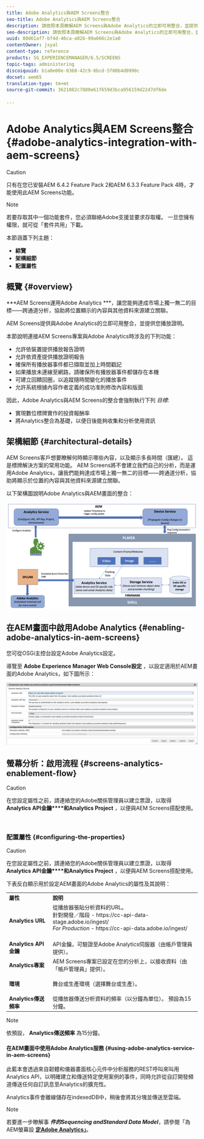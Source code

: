 ```yaml
---
title: Adobe Analytics與AEM Screens整合
seo-title: Adobe Analytics與AEM Screens整合
description: 請依照本頁瞭解AEM Screens與Adobe Analytics的立即可用整合，並提供您播放證明。
seo-description: 請依照本頁瞭解AEM Screens與Adobe Analytics的立即可用整合，並提供您播放證明。
uuid: 80d61af7-bf4d-46ca-a026-99a666c2e1a0
contentOwner: jsyal
content-type: reference
products: SG_EXPERIENCEMANAGER/6.5/SCREENS
topic-tags: administering
discoiquuid: b1a0e00e-0368-42c9-8bcd-5f00b4d0990c
docset: aem65
translation-type: tm+mt
source-git-commit: 3621082c7880e61f659d3bca956159d22d7df6de

---
```



# Adobe Analytics與AEM Screens整合 {#adobe-analytics-integration-with-aem-screens}

>[!CAUTION]
>
>只有在您已安裝AEM 6.4.2 Feature Pack 2和AEM 6.3.3 Feature Pack 4時，才能使用此AEM Screens功能。

>[!NOTE]
>若要存取其中一個功能套件，您必須聯絡Adobe支援並要求存取權。 一旦您擁有權限，就可從「套件共用」下載。

本節涵蓋下列主題：

* **綜覽**
* **架構細節**
* **配置屬性**

## 概覽 {#overview}

***AEM Screens運用Adobe Analytics ***，讓您能夠達成市場上獨一無二的目標——跨通道分析，協助將位置顯示的內容與其他資料來源建立關聯。

AEM Screens提供與Adobe Analytics的立即可用整合，並提供您播放證明。

本節說明連接AEM Screens專案與Adobe Analytics時涉及的下列功能：

* 允許依裝置提供播放報告證明
* 允許依資產提供播放證明報告
* 確保所有播放器事件都已擷取並加上時間戳記
* 如果播放未連線至網路，請確保所有播放器事件都儲存在本機
* 可建立回饋回圈，以追蹤隨時間變化的播放事件
* 允許系統根據內容作者定義的成功准則修改內容和版面

因此，Adobe Analytics與AEM Screens的整合會強制執行下列 *目標*:

* 實現數位標牌實作的投資報酬率
* 將Analytics整合為基礎，以便日後能夠收集和分析使用資訊

## 架構細節 {#architectural-details}

AEM Screens客戶想要瞭解何時顯示哪些內容，以及顯示多長時間（匯總）。 這是標牌解決方案的常用功能。 AEM Screens將不會建立我們自己的分析，而是運用Adobe Analytics，讓我們能夠達成市場上獨一無二的目標——跨通道分析，協助將顯示於位置的內容與其他資料來源建立關聯。

以下架構圖說明Adobe Analytics與AEM畫面的整合：

![screen_shot_2018-09-12at85611am](assets/screen_shot_2018-09-12at85611am.png)

## 在AEM畫面中啟用Adobe Analytics {#enabling-adobe-analytics-in-aem-screens}

您可從OSGi主控台設定Adobe Analytics設定。

導覽至 **Adobe Experience Manager Web Console設定** ，以設定適用於AEM畫面的Adobe Analytics，如下圖所示：

![screen_shot_2018-09-04at25550pm](assets/screen_shot_2018-09-04at25550pm.png)

## 螢幕分析：啟用流程 {#screens-analytics-enablement-flow}

>[!CAUTION]
>
>在您設定屬性之前，請連絡您的Adobe關係管理員以建立票證，以取得 **Analytics API金鑰****和Analytics Project** ，以便與AEM Screens搭配使用。

![]()

### 配置屬性 {#configuring-the-properties}

>[!CAUTION]
>
>在您設定屬性之前，請連絡您的Adobe關係管理員以建立票證，以取得 **Analytics API金鑰****和Analytics Project** ，以便與AEM Screens搭配使用。

下表反白顯示用於設定AEM畫面的Adobe Analytics的屬性及其說明：

<table>
 <tbody>
  <tr>
   <td><strong>屬性</strong></td>
   <td><strong>說明</strong></td>
  </tr>
  <tr>
   <td><strong>Analytics URL</strong></td>
   <td>從播放器張貼分析資料的URL。 <br>
   針對開發／階段</em> - https://cc-api-data-stage.adobe.io/ingest/<br /> <em>For Production</em> - https://cc-api-data.adobe.io/ingest/</em><br /> <br /></td>
  </tr>
  <tr>
   <td><strong>Analytics API金鑰</strong></td>
   <td>API金鑰，可驗證至Adobe Analytics伺服器（由帳戶管理員提供）。</td>
  </tr>
  <tr>
   <td><strong>Analytics專案</strong></td>
   <td>AEM Screens專案已設定在您的分析上，以接收資料（由「帳戶管理員」提供）。</td>
  </tr>
  <tr>
   <td><strong>環境</strong></td>
   <td><p>舞台或生產環境（選擇舞台或生產）。</p></td>
  </tr>
  <tr>
   <td><strong>Analytics傳送頻率</strong></td>
   <td>從播放器傳送分析資料的頻率（以分鐘為單位）。 預設為15分鐘。</td>
  </tr>
 </tbody>
</table>

>[!NOTE]
>
>依預設， **Analytics傳送頻率** 為15分鐘。

#### 在AEM畫面中使用Adobe Analytics服務 {#using-adobe-analytics-service-in-aem-screens}

此藍本會透過來自韌體和儀器畫面核心元件中分析服務的REST呼叫來叫用Analytics API，以明確建立和傳送特定使用案例的事件，同時允許從自訂開發頻道傳送任何自訂訊息至Analytics的擴充性。

Analytics事件會離線儲存在indexedDB中，稍後會將其分塊並傳送至雲端。

>[!NOTE]
>
>若要進一步瞭解事 ***件的Sequencing ***and***Standard Data Model***，請參閱「為AEM螢幕設 **[定Adobe Analytics」](configuring-adobe-analytics-aem-screens.md)**。


